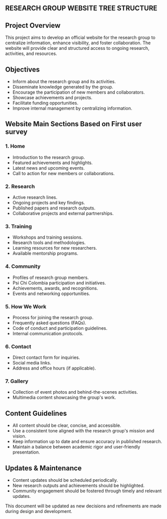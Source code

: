 ## RESEARCH GROUP WEBSITE TREE STRUCTURE

## Project Overview

This project aims to develop an official website for the research group to centralize information, enhance visibility, and foster collaboration. The website will provide clear and structured access to ongoing research, activities, and resources.

## Objectives
- Inform about the research group and its activities.
- Disseminate knowledge generated by the group.
- Encourage the participation of new members and collaborators.
- Showcase achievements and projects.
- Facilitate funding opportunities.
- Improve internal management by centralizing information.

## Website Main Sections Based on First user survey

### 1. Home
- Introduction to the research group.
- Featured achievements and highlights.
- Latest news and upcoming events.
- Call to action for new members or collaborations.

### 2. Research
- Active research lines.
- Ongoing projects and key findings.
- Published papers and research outputs.
- Collaborative projects and external partnerships.

### 3. Training
- Workshops and training sessions.
- Research tools and methodologies.
- Learning resources for new researchers.
- Available mentorship programs.

### 4. Community
- Profiles of research group members.
- Psi Chi Colombia participation and initiatives.
- Achievements, awards, and recognitions.
- Events and networking opportunities.

### 5. How We Work
- Process for joining the research group.
- Frequently asked questions (FAQs).
- Code of conduct and participation guidelines.
- Internal communication protocols.

### 6. Contact
- Direct contact form for inquiries.
- Social media links.
- Address and office hours (if applicable).

### 7. Gallery
- Collection of event photos and behind-the-scenes activities.
- Multimedia content showcasing the group's work.

## Content Guidelines
- All content should be clear, concise, and accessible.
- Use a consistent tone aligned with the research group's mission and vision.
- Keep information up to date and ensure accuracy in published research.
- Maintain a balance between academic rigor and user-friendly presentation.

## Updates & Maintenance
- Content updates should be scheduled periodically.
- New research outputs and achievements should be highlighted.
- Community engagement should be fostered through timely and relevant updates.

This document will be updated as new decisions and refinements are made during design and development.
